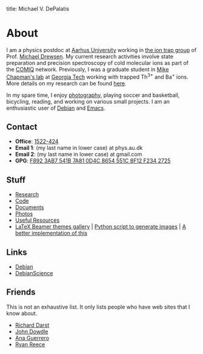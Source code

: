 title: Michael V. DePalatis

About
=====

I am a physics postdoc at [Aarhus University][AU] working in
[the ion trap group][group] of Prof. [Michael Drewsen][Drewsen]. My
current research activities involve state preparation and precision
spectroscopy of cold molecular ions as part of the [COMIQ][]
network. Previously, I was a graduate student in
[Mike Chapman's lab][ChapmanLab] at [Georgia Tech][GT] working with
trapped Th<sup>3+</sup> and Ba<sup>+</sup> ions. More details on my
research can be found [here](research.html).

[AU]: http://www.au.dk
[group]: http://phys.au.dk/forskning/forskningsomraader/amo/the-ion-trap-group/
[Drewsen]: http://pure.au.dk/portal/da/persons/id(871a704b-943d-4f99-b29d-07bea1bbab80).html
[COMIQ]: http://itn-comiq.eu/welcome-to-comiq/
[GT]: http://www.gatech.edu
[ChapmanLab]: http://chapmanlabs.gatech.edu

In my spare time, I enjoy [photography](photography.html), playing
soccer and basketball, bicycling, reading, and working on various
small projects. I am an enthusiastic user of [Debian][] and
[Emacs][].

[Debian]: http://www.debian.org
[Emacs]: http://www.gnu.org/software/emacs/

Contact
-------

* **Office**: [1522-424][map]
* **Email 1**: (my last name in lower case) at phys.au.dk
* **Email 2**: (my last name in lower case) at gmail.com
* **GPG**: [F892 3AB7 541B 7A81 0D4C 8654 551C 8F12 F234 2725][gpg key]

[gpg key]: http://pgp.mit.edu:11371/pks/lookup?op=vindex&search=0x551C8F12F2342725>
[map]: http://www.au.dk/om/organisation/find-au/bygningskort/?b=1522

Stuff
-----

* [Research](research.html)
* [Code](code.html)
* [Documents](docs.html)
* [Photos](photography.html)
* [Useful Resources](resources.html)
* [LaTeX Beamer themes gallery][beamer themes] | [Python script to generate
  images][beamer script] | [A better implementation of this][better beamer]

[beamer themes]: beamerthemes/
[beamer script]: beamerthemes/beamerthemes.py
[better beamer]: http://www.hartwork.org/beamer-theme-matrix/

Links
-----

* [Debian][]
* [DebianScience][]

[DebianScience]: http://wiki.debian.org/DebianScience/

Friends
-------

This is not an exhaustive list. It only lists people who have web
sites that I know about.

* [Richard Darst][]
* [John Dowdle][]
* [Ana Guerrero][]
* [Ryan Reece][]

[Richard Darst]:  http://rkd.zgib.net/
[John Dowdle]: http://jrd.spinodal.org/
[Ana Guerrero]: http://ekaia.org/
[Ryan Reece]: http://www.hep.upenn.edu/~rreece/
